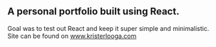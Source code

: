 ## A personal portfolio built using React.

Goal was to test out React and keep it super simple and minimalistic.  
Site can be found on www.kristerlooga.com
